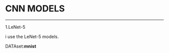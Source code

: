 # CNN MODELS
-------------------------------------
1.LeNet-5

i use the LeNet-5 models.

DATAset:**mnist**
